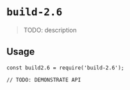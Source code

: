 # `build-2.6`

> TODO: description

## Usage

```
const build2.6 = require('build-2.6');

// TODO: DEMONSTRATE API
```
